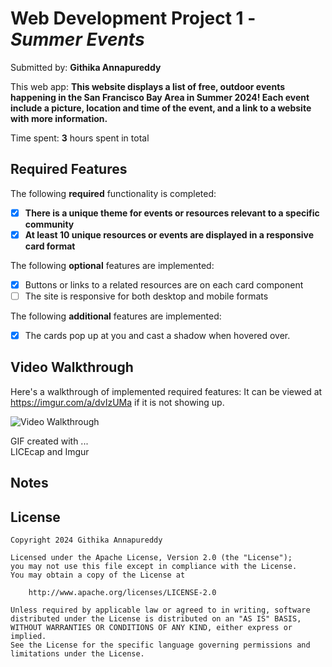 # Web Development Project 1 - *Summer Events*

Submitted by: **Githika Annapureddy**

This web app: **This website displays a list of free, outdoor events happening in the San Francisco Bay Area in Summer 2024! Each event include a picture, location and time of the event, and a link to a website with more information.**

Time spent: **3** hours spent in total

## Required Features

The following **required** functionality is completed:

- [X] **There is a unique theme for events or resources relevant to a specific community**
- [X] **At least 10 unique resources or events are displayed in a responsive card format**

The following **optional** features are implemented:

- [X] Buttons or links to a related resources are on each card component
- [ ] The site is responsive for both desktop and mobile formats

The following **additional** features are implemented:

* [X] The cards pop up at you and cast a shadow when hovered over. 

## Video Walkthrough

Here's a walkthrough of implemented required features: It can be viewed at https://imgur.com/a/dvIzUMa if it is not showing up. 

<img src='https://imgur.com/a/dvIzUMa' title='Video Walkthrough' width='' alt='Video Walkthrough' />

GIF created with ...  
LICEcap and Imgur

## Notes


## License

    Copyright 2024 Githika Annapureddy

    Licensed under the Apache License, Version 2.0 (the "License");
    you may not use this file except in compliance with the License.
    You may obtain a copy of the License at

        http://www.apache.org/licenses/LICENSE-2.0

    Unless required by applicable law or agreed to in writing, software
    distributed under the License is distributed on an "AS IS" BASIS,
    WITHOUT WARRANTIES OR CONDITIONS OF ANY KIND, either express or implied.
    See the License for the specific language governing permissions and
    limitations under the License.
